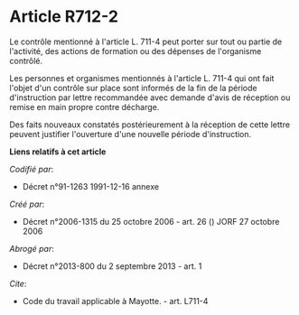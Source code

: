 # Article R712-2

Le contrôle mentionné à l'article L. 711-4 peut porter sur tout ou partie de l'activité, des actions de formation ou des
dépenses de l'organisme contrôlé.

Les personnes et organismes mentionnés à l'article L. 711-4 qui ont fait l'objet d'un contrôle sur place sont informés de la
fin de la période d'instruction par lettre recommandée avec demande d'avis de réception ou remise en main propre contre
décharge.

Des faits nouveaux constatés postérieurement à la réception de cette lettre peuvent justifier l'ouverture d'une nouvelle
période d'instruction.

**Liens relatifs à cet article**

_Codifié par_:

  - Décret n°91-1263 1991-12-16 annexe

_Créé par_:

  - Décret n°2006-1315 du 25 octobre 2006 - art. 26 () JORF 27 octobre 2006

_Abrogé par_:

  - Décret n°2013-800 du 2 septembre 2013 - art. 1

_Cite_:

  - Code du travail applicable à Mayotte. - art. L711-4
